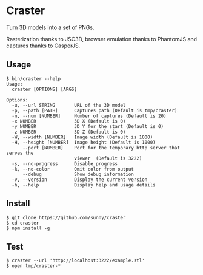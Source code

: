 Craster
=======

Turn 3D models into a set of PNGs.

Rasterization thanks to JSC3D, browser emulation thanks to PhantomJS and
captures thanks to CasperJS.

Usage
------

    $ bin/craster --help
    Usage:
      craster [OPTIONS] [ARGS]

    Options:
      -u, --url STRING       URL of the 3D model
      -p, --path [PATH]      Captures path (Default is tmp/craster)
      -n, --num [NUMBER]     Number of captures (Default is 20)
      -x NUMBER              3D X (Default is 0)
      -y NUMBER              3D Y for the start (Default is 0)
      -z NUMBER              3D Z (Default is 0)
      -W, --width [NUMBER]   Image width (Default is 1000)
      -H, --height [NUMBER]  Image height (Default is 1000)
          --port [NUMBER]    Port for the temporary http server that serves the
                             viewer  (Default is 3222)
      -s, --no-progress      Disable progress
      -k, --no-color         Omit color from output
          --debug            Show debug information
      -v, --version          Display the current version
      -h, --help             Display help and usage details

Install
-------

    $ git clone https://github.com/sunny/craster
    $ cd craster
    $ npm install -g

Test
---

    $ craster --url 'http://localhost:3222/example.stl'
    $ open tmp/craster-*
